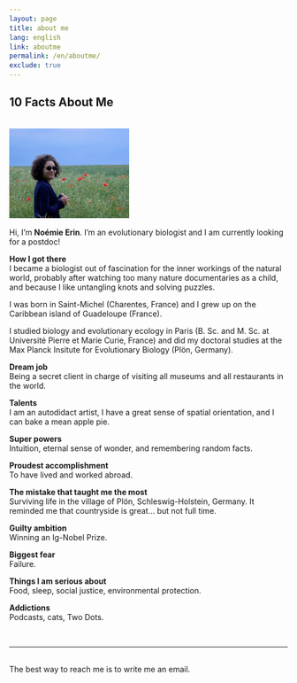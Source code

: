 ```yaml
---
layout: page
title: about me
lang: english
link: aboutme
permalink: /en/aboutme/
exclude: true
---
```

<!-- Academicons -->
<link rel="stylesheet" href="https://cdn.rawgit.com/jpswalsh/academicons/master/css/academicons.min.css">

## 10 Facts About Me ##
<br/>

<img class="col one right" src="/img/abouteme_43.jpg" style = "width: 43%;">

Hi, I’m **Noémie Erin**. I’m an evolutionary biologist and I am currently looking for a postdoc!

**How I got there**
<br/>
I became a biologist out of fascination for the inner workings of the natural world, probably after watching too many nature documentaries as a child, and because I like untangling knots and solving puzzles.

I was born in Saint-Michel (Charentes, France) and I grew up on the Caribbean island of Guadeloupe (France).

I studied biology and evolutionary ecology in Paris (B. Sc. and M. Sc. at Université Pierre et Marie Curie, France) and did my doctoral studies at the Max Planck Insitute for Evolutionary Biology (Plön, Germany).

**Dream job**<br/>
Being a secret client in charge of visiting all museums and all restaurants in the world.

**Talents**<br/>
I am an autodidact artist, I have a great sense of spatial orientation, and I can bake a mean apple pie.

**Super powers**<br/>
Intuition, eternal sense of wonder, and remembering random facts.

**Proudest accomplishment**<br/>
To have lived and worked abroad.

**The mistake that taught me the most**<br/>
Surviving life in the village of Plön, Schleswig-Holstein, Germany. It reminded me that countryside is great… but not full time.

**Guilty ambition**<br/>
Winning an Ig-Nobel Prize.

**Biggest fear**<br/>
Failure.

**Things I am serious about**<br/>
Food, sleep, social justice, environmental protection.

**Addictions**<br/>
Podcasts, cats, Two Dots.


<br/>
<hr/>
<br/>
<span class="contacticon center">
	<a href="mailto:erin@evolbio.mpg.de"><i class="fa fa-envelope-square"></i></a>
	<a href="http://orcid.org/0000-0001-9704-0954"><i class="ai ai-orcid-square"></i></a>
	<a href="https://scholar.google.com/citations?user=cR8zgxAAAAAJ&hl=fr&oi=sra"><i class="ai ai-google-scholar-square"></i></a>
	<a href="https://www.researchgate.net/profile/Noemie_Erin"><i class="ai ai-researchgate"></i></a>
	<a href="https://twitter.com/NoemieErin" target="_blank"><i class="fab fa-twitter"></i></a>
</span>

<div class="col three caption">
	The best way to reach me is to write me an email.
</div>
